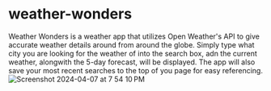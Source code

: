 # weather-wonders
Weather Wonders is a weather app that utilizes Open Weather's API to give accurate weather details around from around the globe. Simply type what city you are looking for the weather of into the search box, adn the current weather, alongwith the 5-day forecast, will be displayed. The app will also save your most recent searches to the top of you page for easy referencing. 
![Screenshot 2024-04-07 at 7 54 10 PM](https://github.com/steviesummers/weather-wonders/assets/145593965/5ec6c392-937f-4cec-b08d-0b00d9b6c20e)
